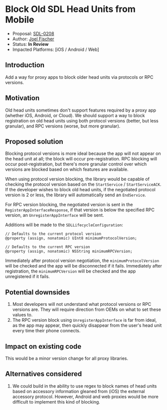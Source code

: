# Block Old SDL Head Units from Mobile

* Proposal: [SDL-0208](0208-block-old-sdl-protocols.md)
* Author: [Joel Fischer](https://github.com/joeljfischer)
* Status: **In Review**
* Impacted Platforms: [iOS / Android / Web]

## Introduction

Add a way for proxy apps to block older head units via protocols or RPC versions.

## Motivation

Old head units sometimes don't support features required by a proxy app (whether iOS, Android, or Cloud). We should support a way to block registration on old head units using both protocol versions (better, but less granular), and RPC versions (worse, but more granular).

## Proposed solution

Blocking protocol versions is more ideal because the app will not appear on the head unit at all; the block will occur pre-registration. RPC blocking will occur post-registration, but there's more granular control over which versions are blocked based on which features are available.

When using protocol version blocking, the library would be capable of checking the protocol version based on the `StartService` / `StartServiceACK`. If the developer wishes to block old head units, if the negotiated protocol version is 2 or less, the library will automatically send an `EndService`.

For RPC version blocking, the negotiated version is sent in the `RegisterAppInterfaceResponse`, if that version is below the specified RPC version, an `UnregisterAppInterface` will be sent.

Additions will be made to the `SDLLifecycleConfiguration`:

```objc
// Defaults to the current protocol version
@property (assign, nonatomic) UInt8 minimumProtocolVersion;

// Defaults to the current RPC version
@property (assign, nonatomic) NSString minimumRPCVersion;
```

Immediately after protocol version negotiation, the `minimumProtocolVersion` will be checked and the app will be disconnected if it fails. Immediately after registration, the `minimumRPCVersion` will be checked and the app unregistered if it fails.

## Potential downsides

1. Most developers will not understand what protocol versions or RPC versions are. They will require direction from OEMs on what to set these values to.
2. The RPC version block using `UnregisterAppInterface` is far from ideal, as the app may appear, then quickly disappear from the user's head unit every time their phone connects.

## Impact on existing code

This would be a minor version change for all proxy libraries.

## Alternatives considered

1. We could build in the ability to use regex to block names of head units based on accessory information gleaned from (iOS) the external accessory protocol. However, Android and web proxies would be more difficult to implement this kind of blocking.
